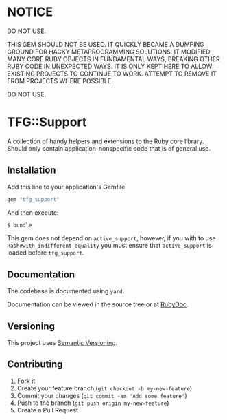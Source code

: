 # NOTICE

DO NOT USE.

THIS GEM SHOULD NOT BE USED. IT QUICKLY BECAME A DUMPING GROUND FOR HACKY METAPROGRAMMING SOLUTIONS. IT MODIFIED MANY CORE RUBY OBJECTS IN FUNDAMENTAL WAYS, BREAKING OTHER RUBY CODE IN UNEXPECTED WAYS. IT IS ONLY KEPT HERE TO ALLOW EXISTING PROJECTS TO CONTINUE TO WORK. ATTEMPT TO REMOVE IT FROM PROJECTS WHERE POSSIBLE.

DO NOT USE.

# TFG::Support

A collection of handy helpers and extensions to the Ruby core library.
Should only contain application-nonspecific code that is of general use.

## Installation

Add this line to your application's Gemfile:

```ruby
gem "tfg_support"
```

And then execute:

```sh
$ bundle
```

This gem does not depend on `active_support`, however, if you with to use `Hash#with_indifferent_equality` you must ensure that `active_support` is loaded before `tfg_support`.

## Documentation

The codebase is documented using `yard`.

Documentation can be viewed in the source tree or at [RubyDoc](http://rubydoc.info/github/thefrontiergroup/thefrontiergroup-tfg_support/master/frames).

## Versioning

This project uses [Semantic Versioning](http://semver.org).

## Contributing

1. Fork it
2. Create your feature branch (`git checkout -b my-new-feature`)
3. Commit your changes (`git commit -am 'Add some feature'`)
4. Push to the branch (`git push origin my-new-feature`)
5. Create a Pull Request
